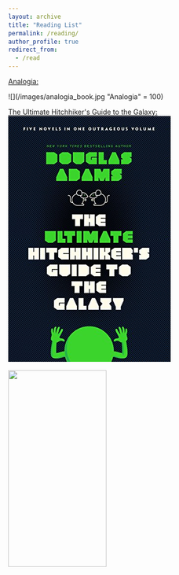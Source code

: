 ```yaml
---
layout: archive
title: "Reading List"
permalink: /reading/
author_profile: true
redirect_from:
  - /read
---
```


<!-- {% include base_path %} -->

[Analogia:](https://www.amazon.com/Analogia-Emergence-Technology-Programmable-Control-ebook/dp/B07Y73W2NG)

![](/images/analogia_book.jpg "Analogia" = 100)

[The Ultimate Hitchhiker's Guide to the Galaxy:](https://www.amazon.com/Ultimate-Hitchhikers-Guide-Galaxy-Outrageous-ebook/dp/B0043M4ZH0/ref=sr_1_3?keywords=douglas+adams&qid=1649819676&s=digital-text&sprefix=douglas+a%2Cdigital-text%2C120&sr=1-3)
![The Ultimate Hitchhiker's Guide to the Galaxy](/images/hitchhikers_book.jpg "The Ultimate Hitchhiker's Guide to the Galaxy")

<img src="https://camo.githubusercontent.com/..." data-canonical-src="https://gyazo.com/eb5c5741b6a9a16c692170a41a49c858.png" width="200" height="400" />